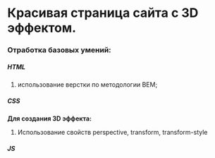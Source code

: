 # Красивая страница сайта с 3D эффектом.

<h3> Отработка базовых умений: </h3>
<h5> HTML</h5>

1. использование верстки по методологии BEM;

<h5> CSS </h5>
<b> Для создания 3D эффекта: </b>

1. Использование свойств perspective, transform, transform-style

<h5> JS</h5>
